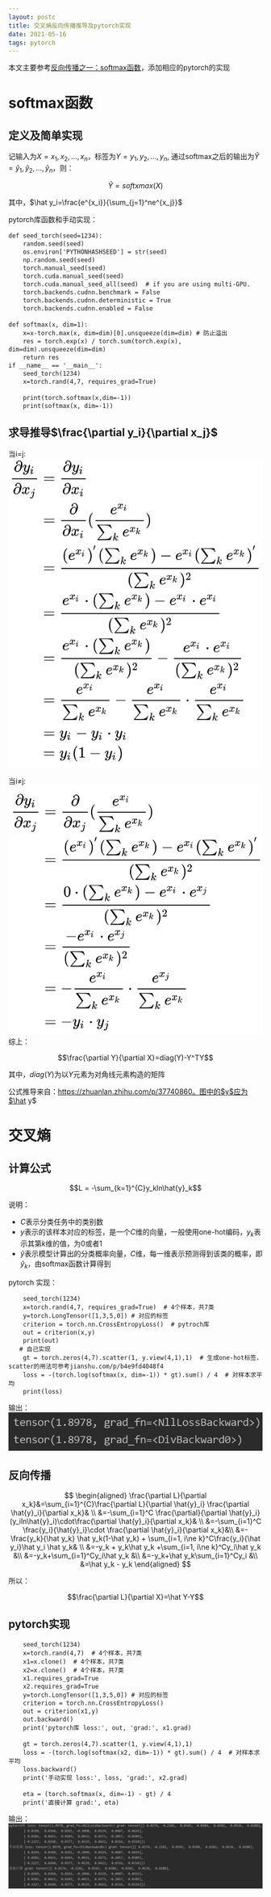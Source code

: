 ```yaml
---
layout: postc
title: 交叉熵反向传播推导及pytorch实现
date: 2021-05-16
tags: pytorch    
---
```


本文主要参考[反向传播之一：softmax函数](https://zhuanlan.zhihu.com/p/37740860)，添加相应的pytorch的实现
# softmax函数
## 定义及简单实现
记输入为$X={x_1,x_2,\dots,x_n}$，标签为$Y=y_1, y_2, \dots, y_n$, 通过softmax之后的输出为$\hat Y={\hat y_1, \hat y_2,\dots, \hat y_n}$，则：

$$\hat Y=softxmax(X)$$

其中，$\hat y_i=\frac{e^{x_i}}{\sum_{j=1}^ne^{x_j}}$

pytorch库函数和手动实现：
```
def seed_torch(seed=1234):
    random.seed(seed)
    os.environ['PYTHONHASHSEED'] = str(seed)
    np.random.seed(seed)
    torch.manual_seed(seed)
    torch.cuda.manual_seed(seed)
    torch.cuda.manual_seed_all(seed)  # if you are using multi-GPU.
    torch.backends.cudnn.benchmark = False
    torch.backends.cudnn.deterministic = True
    torch.backends.cudnn.enabled = False

def softmax(x, dim=1):
    x=x-torch.max(x, dim=dim)[0].unsqueeze(dim=dim) # 防止溢出
    res = torch.exp(x) / torch.sum(torch.exp(x), dim=dim).unsqueeze(dim=dim)
    return res
if __name__ == '__main__':
    seed_torch(1234)
    x=torch.rand(4,7, requires_grad=True)

    print(torch.softmax(x,dim=-1))
    print(softmax(x, dim=-1))
```
## 求导推导$\frac{\partial y_i}{\partial x_j}$
当i=j:
![](../images/posts/2021-05-17-14-42-02.png)

当i≠j:
![](../images/posts/2021-05-17-14-42-49.png)
综上：

$$\frac{\partial Y}{\partial X}=diag(Y)-Y^TY$$

其中，$diag(Y)$为以$Y$元素为对角线元素构造的矩阵

公式推导来自：https://zhuanlan.zhihu.com/p/37740860。图中的$y$应为$\hat y$

# 交叉熵
## 计算公式

$$L = -\sum_{k=1}^{C}y_kln\hat{y}_k$$

说明：
- $C$表示分类任务中的类别数
- $y$表示的该样本对应的标签，是一个$C$维的向量，一般使用one-hot编码，$y_k$表示其第$k$维的值，为0或者1
- $\hat{y}$表示模型计算出的分类概率向量，$C$维，每一维表示预测得到该类的概率，即$\hat{y}_k$，由softmax函数计算得到

pytorch 实现：
```
    seed_torch(1234)
    x=torch.rand(4,7, requires_grad=True)  # 4个样本，共7类
    y=torch.LongTensor([1,3,5,0]) # 对应的标签
    criterion = torch.nn.CrossEntropyLoss()  # pytroch库
    out = criterion(x,y)
    print(out)
   # 自己实现
    gt = torch.zeros(4,7).scatter(1, y.view(4,1),1)  # 生成one-hot标签，scatter的用法可参考jianshu.com/p/b4e9fd4048f4
    loss = -(torch.log(softmax(x, dim=-1)) * gt).sum() / 4  # 对样本求平均
    print(loss)
```
输出：
![](../images/posts/2021-05-17-14-43-28.png)

## 反向传播
$$
\begin{aligned}
\frac{\partial L}{\partial x_k}&=\sum_{i=1}^{C}\frac{\partial L}{\partial \hat{y}_i} \frac{\partial \hat{y}_i}{\partial x_k}& \\
&=-\sum_{i=1}^C \frac{\partial}{\partial \hat{y}_i} (y_iln\hat{y}_i)\cdot\frac{\partial \hat{y}_i}{\partial x_k}& \\
&=-\sum_{i=1}^C \frac{y_i}{\hat{y}_i}\cdot \frac{\partial \hat{y}_i}{\partial x_k}&\\
&=-\frac{y_k}{\hat y_k} \hat y_k(1-\hat y_k) + \sum_{i=1, i\ne k}^C\frac{y_i}{\hat y_i}\hat y_i \hat y_k& \\
&=-y_k + y_k\hat y_k +\sum_{i=1, i\ne k}^Cy_i\hat y_k &\\
&=-y_k+\sum_{i=1}^Cy_i\hat y_k  &\\
&=-y_k+\hat y_k\sum_{i=1}^Cy_i &\\
&=\hat y_k - y_k
\end{aligned}
$$

所以：

$$\frac{\partial L}{\partial X}=\hat Y-Y$$

## pytorch实现
```
    seed_torch(1234)
    x=torch.rand(4,7)  # 4个样本，共7类
    x1=x.clone()  # 4个样本，共7类
    x2=x.clone()  # 4个样本，共7类
    x1.requires_grad=True
    x2.requires_grad=True
    y=torch.LongTensor([1,3,5,0]) # 对应的标签
    criterion = torch.nn.CrossEntropyLoss()
    out = criterion(x1,y)
    out.backward()
    print('pytorch库 loss:', out, 'grad:', x1.grad)

    gt = torch.zeros(4,7).scatter(1, y.view(4,1),1)
    loss = -(torch.log(softmax(x2, dim=-1)) * gt).sum() / 4  # 对样本求平均
    loss.backward()
    print('手动实现 loss:', loss, 'grad:', x2.grad)

    eta = (torch.softmax(x, dim=-1) - gt) / 4
    print('直接计算 grad:', eta)
```
输出：
![](../images/posts/2021-05-17-14-43-48.png)
